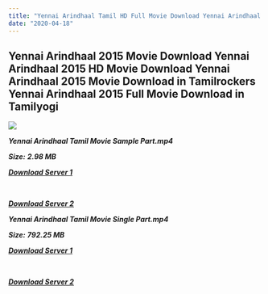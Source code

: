 ```yaml
---
title: "Yennai Arindhaal Tamil HD Full Movie Download Yennai Arindhaal Tamil HD Movie Download"
date: "2020-04-18"
---
```


## Yennai Arindhaal 2015 Movie Download Yennai Arindhaal 2015 HD Movie Download Yennai Arindhaal 2015 Movie Download in Tamilrockers Yennai Arindhaal 2015 Full Movie Download in Tamilyogi

![](https://images.moviebuff.com/412f9d81-efde-4623-b337-82fce3ecdc1f?w=1000)

**_Yennai Arindhaal Tamil Movie Sample Part.mp4_**

**_Size:_** **_2.98 MB_**  

**_[Download Server 1](http://b6.wetransfer.vip/files/{300377c8a1a3ba2999b4bbe3381b1ea1a812b0b70d21946c68d529294a5c2999}20Actor{300377c8a1a3ba2999b4bbe3381b1ea1a812b0b70d21946c68d529294a5c2999}20Hits{300377c8a1a3ba2999b4bbe3381b1ea1a812b0b70d21946c68d529294a5c2999}20Collection/Ajith{300377c8a1a3ba2999b4bbe3381b1ea1a812b0b70d21946c68d529294a5c2999}20{300377c8a1a3ba2999b4bbe3381b1ea1a812b0b70d21946c68d529294a5c2999}20Movies{300377c8a1a3ba2999b4bbe3381b1ea1a812b0b70d21946c68d529294a5c2999}20Collection/Yennai{300377c8a1a3ba2999b4bbe3381b1ea1a812b0b70d21946c68d529294a5c2999}20Arindhaal{300377c8a1a3ba2999b4bbe3381b1ea1a812b0b70d21946c68d529294a5c2999}20(2015)/Yennai{300377c8a1a3ba2999b4bbe3381b1ea1a812b0b70d21946c68d529294a5c2999}20Arindhaal{300377c8a1a3ba2999b4bbe3381b1ea1a812b0b70d21946c68d529294a5c2999}20Mp4{300377c8a1a3ba2999b4bbe3381b1ea1a812b0b70d21946c68d529294a5c2999}20HD/Yennai{300377c8a1a3ba2999b4bbe3381b1ea1a812b0b70d21946c68d529294a5c2999}20Arindhaal{300377c8a1a3ba2999b4bbe3381b1ea1a812b0b70d21946c68d529294a5c2999}20HD{300377c8a1a3ba2999b4bbe3381b1ea1a812b0b70d21946c68d529294a5c2999}20Sample.mp4)_**

**_[  
](http://b6.wetransfer.vip/files/{300377c8a1a3ba2999b4bbe3381b1ea1a812b0b70d21946c68d529294a5c2999}20Actor{300377c8a1a3ba2999b4bbe3381b1ea1a812b0b70d21946c68d529294a5c2999}20Hits{300377c8a1a3ba2999b4bbe3381b1ea1a812b0b70d21946c68d529294a5c2999}20Collection/Ajith{300377c8a1a3ba2999b4bbe3381b1ea1a812b0b70d21946c68d529294a5c2999}20{300377c8a1a3ba2999b4bbe3381b1ea1a812b0b70d21946c68d529294a5c2999}20Movies{300377c8a1a3ba2999b4bbe3381b1ea1a812b0b70d21946c68d529294a5c2999}20Collection/Yennai{300377c8a1a3ba2999b4bbe3381b1ea1a812b0b70d21946c68d529294a5c2999}20Arindhaal{300377c8a1a3ba2999b4bbe3381b1ea1a812b0b70d21946c68d529294a5c2999}20(2015)/Yennai{300377c8a1a3ba2999b4bbe3381b1ea1a812b0b70d21946c68d529294a5c2999}20Arindhaal{300377c8a1a3ba2999b4bbe3381b1ea1a812b0b70d21946c68d529294a5c2999}20Mp4{300377c8a1a3ba2999b4bbe3381b1ea1a812b0b70d21946c68d529294a5c2999}20HD/Yennai{300377c8a1a3ba2999b4bbe3381b1ea1a812b0b70d21946c68d529294a5c2999}20Arindhaal{300377c8a1a3ba2999b4bbe3381b1ea1a812b0b70d21946c68d529294a5c2999}20HD{300377c8a1a3ba2999b4bbe3381b1ea1a812b0b70d21946c68d529294a5c2999}20Sample.mp4)_**

**_[Download Server 2](http://b6.wetransfer.vip/files/{300377c8a1a3ba2999b4bbe3381b1ea1a812b0b70d21946c68d529294a5c2999}20Actor{300377c8a1a3ba2999b4bbe3381b1ea1a812b0b70d21946c68d529294a5c2999}20Hits{300377c8a1a3ba2999b4bbe3381b1ea1a812b0b70d21946c68d529294a5c2999}20Collection/Ajith{300377c8a1a3ba2999b4bbe3381b1ea1a812b0b70d21946c68d529294a5c2999}20{300377c8a1a3ba2999b4bbe3381b1ea1a812b0b70d21946c68d529294a5c2999}20Movies{300377c8a1a3ba2999b4bbe3381b1ea1a812b0b70d21946c68d529294a5c2999}20Collection/Yennai{300377c8a1a3ba2999b4bbe3381b1ea1a812b0b70d21946c68d529294a5c2999}20Arindhaal{300377c8a1a3ba2999b4bbe3381b1ea1a812b0b70d21946c68d529294a5c2999}20(2015)/Yennai{300377c8a1a3ba2999b4bbe3381b1ea1a812b0b70d21946c68d529294a5c2999}20Arindhaal{300377c8a1a3ba2999b4bbe3381b1ea1a812b0b70d21946c68d529294a5c2999}20Mp4{300377c8a1a3ba2999b4bbe3381b1ea1a812b0b70d21946c68d529294a5c2999}20HD/Yennai{300377c8a1a3ba2999b4bbe3381b1ea1a812b0b70d21946c68d529294a5c2999}20Arindhaal{300377c8a1a3ba2999b4bbe3381b1ea1a812b0b70d21946c68d529294a5c2999}20HD{300377c8a1a3ba2999b4bbe3381b1ea1a812b0b70d21946c68d529294a5c2999}20Sample.mp4)_**

**_Yennai Arindhaal Tamil Movie Single Part.mp4_**

**_Size:_** **_792.25 MB_**

**_[Download Server 1](http://b6.wetransfer.vip/files/{300377c8a1a3ba2999b4bbe3381b1ea1a812b0b70d21946c68d529294a5c2999}20Actor{300377c8a1a3ba2999b4bbe3381b1ea1a812b0b70d21946c68d529294a5c2999}20Hits{300377c8a1a3ba2999b4bbe3381b1ea1a812b0b70d21946c68d529294a5c2999}20Collection/Ajith{300377c8a1a3ba2999b4bbe3381b1ea1a812b0b70d21946c68d529294a5c2999}20{300377c8a1a3ba2999b4bbe3381b1ea1a812b0b70d21946c68d529294a5c2999}20Movies{300377c8a1a3ba2999b4bbe3381b1ea1a812b0b70d21946c68d529294a5c2999}20Collection/Yennai{300377c8a1a3ba2999b4bbe3381b1ea1a812b0b70d21946c68d529294a5c2999}20Arindhaal{300377c8a1a3ba2999b4bbe3381b1ea1a812b0b70d21946c68d529294a5c2999}20(2015)/Yennai{300377c8a1a3ba2999b4bbe3381b1ea1a812b0b70d21946c68d529294a5c2999}20Arindhaal{300377c8a1a3ba2999b4bbe3381b1ea1a812b0b70d21946c68d529294a5c2999}20Mp4{300377c8a1a3ba2999b4bbe3381b1ea1a812b0b70d21946c68d529294a5c2999}20HD/Yennai{300377c8a1a3ba2999b4bbe3381b1ea1a812b0b70d21946c68d529294a5c2999}20Arindhaal{300377c8a1a3ba2999b4bbe3381b1ea1a812b0b70d21946c68d529294a5c2999}20HD.mp4)_**

**_[  
](http://b6.wetransfer.vip/files/{300377c8a1a3ba2999b4bbe3381b1ea1a812b0b70d21946c68d529294a5c2999}20Actor{300377c8a1a3ba2999b4bbe3381b1ea1a812b0b70d21946c68d529294a5c2999}20Hits{300377c8a1a3ba2999b4bbe3381b1ea1a812b0b70d21946c68d529294a5c2999}20Collection/Ajith{300377c8a1a3ba2999b4bbe3381b1ea1a812b0b70d21946c68d529294a5c2999}20{300377c8a1a3ba2999b4bbe3381b1ea1a812b0b70d21946c68d529294a5c2999}20Movies{300377c8a1a3ba2999b4bbe3381b1ea1a812b0b70d21946c68d529294a5c2999}20Collection/Yennai{300377c8a1a3ba2999b4bbe3381b1ea1a812b0b70d21946c68d529294a5c2999}20Arindhaal{300377c8a1a3ba2999b4bbe3381b1ea1a812b0b70d21946c68d529294a5c2999}20(2015)/Yennai{300377c8a1a3ba2999b4bbe3381b1ea1a812b0b70d21946c68d529294a5c2999}20Arindhaal{300377c8a1a3ba2999b4bbe3381b1ea1a812b0b70d21946c68d529294a5c2999}20Mp4{300377c8a1a3ba2999b4bbe3381b1ea1a812b0b70d21946c68d529294a5c2999}20HD/Yennai{300377c8a1a3ba2999b4bbe3381b1ea1a812b0b70d21946c68d529294a5c2999}20Arindhaal{300377c8a1a3ba2999b4bbe3381b1ea1a812b0b70d21946c68d529294a5c2999}20HD.mp4)_**

**_[Download Server 2](http://b6.wetransfer.vip/files/{300377c8a1a3ba2999b4bbe3381b1ea1a812b0b70d21946c68d529294a5c2999}20Actor{300377c8a1a3ba2999b4bbe3381b1ea1a812b0b70d21946c68d529294a5c2999}20Hits{300377c8a1a3ba2999b4bbe3381b1ea1a812b0b70d21946c68d529294a5c2999}20Collection/Ajith{300377c8a1a3ba2999b4bbe3381b1ea1a812b0b70d21946c68d529294a5c2999}20{300377c8a1a3ba2999b4bbe3381b1ea1a812b0b70d21946c68d529294a5c2999}20Movies{300377c8a1a3ba2999b4bbe3381b1ea1a812b0b70d21946c68d529294a5c2999}20Collection/Yennai{300377c8a1a3ba2999b4bbe3381b1ea1a812b0b70d21946c68d529294a5c2999}20Arindhaal{300377c8a1a3ba2999b4bbe3381b1ea1a812b0b70d21946c68d529294a5c2999}20(2015)/Yennai{300377c8a1a3ba2999b4bbe3381b1ea1a812b0b70d21946c68d529294a5c2999}20Arindhaal{300377c8a1a3ba2999b4bbe3381b1ea1a812b0b70d21946c68d529294a5c2999}20Mp4{300377c8a1a3ba2999b4bbe3381b1ea1a812b0b70d21946c68d529294a5c2999}20HD/Yennai{300377c8a1a3ba2999b4bbe3381b1ea1a812b0b70d21946c68d529294a5c2999}20Arindhaal{300377c8a1a3ba2999b4bbe3381b1ea1a812b0b70d21946c68d529294a5c2999}20HD.mp4)_**
